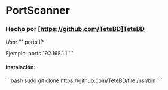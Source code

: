 # PortScanner

### Hecho por [https://github.com/TeteBD]TeteBD

*Uso:*
'''
ports IP

Ejemplo:
ports 192.168.1.1
'''

#### Instalación:

´´´bash 
sudo git clone https://github.com/TeteBD/file /usr/bin
´´´

